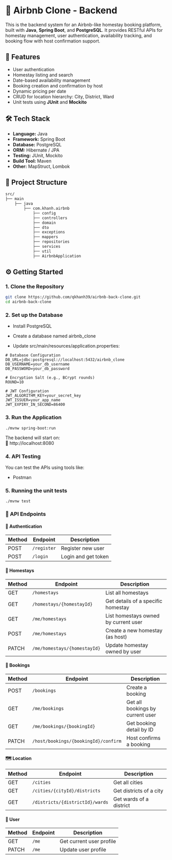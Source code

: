 # 🏡 Airbnb Clone - Backend

This is the backend system for an Airbnb-like homestay booking platform, built with **Java**, **Spring Boot**, and **PostgreSQL**. It provides RESTful APIs for homestay management, user authentication, availability tracking, and booking flow with host confirmation support.

## 🚀 Features

- User authentication
- Homestay listing and search
- Date-based availability management
- Booking creation and confirmation by host
- Dynamic pricing per date
- CRUD for location hierarchy: City, District, Ward
- Unit tests using **JUnit** and **Mockito**

## 🛠️ Tech Stack

- **Language:** Java
- **Framework:** Spring Boot
- **Database:** PostgreSQL
- **ORM:** Hibernate / JPA
- **Testing:** JUnit, Mockito
- **Build Tool:** Maven
- **Other:** MapStruct, Lombok

## 📁 Project Structure
```markdown
src/
├── main
    ├── java
        ├── com.khanh.airbnb
            ├── config
            ├── controllers
            ├── domain
            ├── dto
            ├── exceptions
            ├── mappers
            ├── repositories
            ├── services
            ├── util
            ├── AirbnbApplication
```


## ⚙️ Getting Started

### 1. Clone the Repository

```bash
git clone https://github.com/qkhanh39/airbnb-back-clone.git
cd airbnb-back-clone
```

### 2. Set up the Database
- Install PostgreSQL

- Create a database named airbnb_clone

- Update src/main/resources/application.properties:

```properties
# Database Configuration
DB_URL=jdbc:postgresql://localhost:5432/airbnb_clone
DB_USERNAME=your_db_username
DB_PASSWORD=your_db_password

# Encryption Salt (e.g., BCrypt rounds)
ROUND=10

# JWT Configuration
JWT_ALGORITHM_KEY=your_secret_key
JWT_ISSUER=your_app_name
JWT_EXPIRY_IN_SECOND=86400
```

### 3. Run the Application
```shell
./mvnw spring-boot:run
```

The backend will start on:\
📍 http://localhost:8080

### 4. API Testing
You can test the APIs using tools like:

- Postman

### 5. Running the unit tests
```shell
./mvnw test
```

### 📌 API Endpoints

#### 🔐 Authentication
| Method | Endpoint         | Description            |
|--------|------------------|------------------------|
| POST   | `/register`      | Register new user      |
| POST   | `/login`         | Login and get token    |

#### 🏨 Homestays
| Method | Endpoint                          | Description                           |
|--------|-----------------------------------|---------------------------------------|
| GET    | `/homestays`                      | List all homestays                    |
| GET    | `/homestays/{homestayId}`         | Get details of a specific homestay    |
| GET    | `/me/homestays`                   | List homestays owned by current user  |
| POST   | `/me/homestays`                   | Create a new homestay (as host)       |
| PATCH  | `/me/homestays/{homestayId}`      | Update homestay owned by user         |

#### 📆 Bookings
| Method | Endpoint                                    | Description                         |
|--------|---------------------------------------------|-------------------------------------|
| POST   | `/bookings`                                 | Create a booking                    |
| GET    | `/me/bookings`                              | Get all bookings by current user    |
| GET    | `/me/bookings/{bookingId}`                  | Get booking detail by ID            |
| PATCH  | `/host/bookings/{bookingId}/confirm`        | Host confirms a booking             |

#### 🗺️ Location
| Method | Endpoint                                | Description                         |
|--------|-----------------------------------------|-------------------------------------|
| GET    | `/cities`                               | Get all cities                      |
| GET    | `/cities/{cityId}/districts`            | Get districts of a city             |
| GET    | `/districts/{districtId}/wards`         | Get wards of a district             |

#### 👤 User
| Method | Endpoint      | Description              |
|--------|---------------|--------------------------|
| GET    | `/me`         | Get current user profile |
| PATCH  | `/me`         | Update user profile      |
